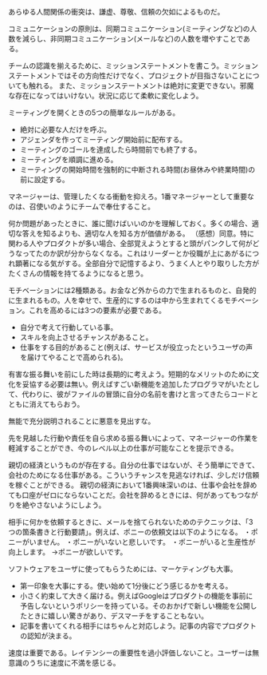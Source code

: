 あらゆる人間関係の衝突は、謙虚、尊敬、信頼の欠如によるものだ。

コミュニケーションの原則は、同期コミュニケーション(ミーティングなど)の人数を減らし、非同期コミュニケーション(メールなど)の人数を増やすことである。

チームの認識を揃えるために、ミッションステートメントを書こう。ミッションステートメントではその方向性だけでなく、プロジェクトが目指さないことについても触れる。
また、ミッションステートメントは絶対に変更できない。邪魔な存在になってはいけない。状況に応じて柔軟に変化しよう。

ミーティングを開くときの5つの簡単なルールがある。
- 絶対に必要な人だけを呼ぶ。
- アジェンダを作ってミーティング開始前に配布する。
- ミーティングのゴールを達成したら時間前でも終了する。
- ミーティングを順調に進める。
- ミーティングの開始時間を強制的に中断される時間(お昼休みや終業時間)の前に設定する。

マネージャーは、管理したくなる衝動を抑えろ。1番マネージャーとして重要なのは、召使いのようにチームで奉仕すること。

何か問題があったときに、誰に聞けばいいのかを理解しておく。多くの場合、適切な答えを知るよりも、適切な人を知る方が価値がある。
（感想）同意。特に関わる人やプロダクトが多い場合、全部覚えようとすると頭がパンクして何がどうなってたのか訳が分からなくなる。これはリーダーとか役職が上にあがるにつれ顕著になる気がする。全部自分で記憶するより、うまく人とやり取りした方がたくさんの情報を持てるようになると思う。

モチベーションには2種類ある。お金など外からの力で生まれるものと、自発的に生まれるもの。人を幸せで、生産的にするのは中から生まれてくるモチベーション。これを高めるには3つの要素が必要である。
- 自分で考えて行動している事。
- スキルを向上させるチャンスがあること。
- 仕事をする目的があること(例えば、サービスが役立ったというユーザの声を届けてやることで高められる)。

有害な振る舞いを前にした時は長期的に考えよう。短期的なメリットのために文化を妥協する必要は無い。例えばすごい新機能を追加したプログラマがいたとして、代わりに、彼がファイルの冒頭に自分の名前を書けと言ってきたらコードとともに消えてもらおう。

無能で充分説明されることに悪意を見出すな。

先を見越した行動や責任を自ら求める振る舞いによって、マネージャーの作業を軽減することができ、今のレベル以上の仕事が可能なことを提示できる。

親切の経済というものが存在する。自分の仕事ではないが、そう簡単にできて、会社のためになる仕事がある。こういうチャンスを見逃なければ、少しだけ信頼を稼ぐことができる。
親切の経済において1番興味深いのは、仕事や会社を辞めても口座がゼロにならないことだ。会社を辞めるときには、何があってもつながりを絶やさないようにしよう。

相手に何かを依頼するときに、メールを捨てられないためのテクニックは、「3つの箇条書きと行動要請」。例えば、ポニーの依頼文は以下のようになる。
・ポニーがいません。
・ポニーがいないと悲しいです。
・ポニーがいると生産性が向上します。
→ポニーが欲しいです。

ソフトウェアをユーザに使ってもらうためには、マーケティングも大事。
- 第一印象を大事にする。使い始めて1分後にどう感じるかを考える。
- 小さく約束して大きく届ける。例えばGoogleはプロダクトの機能を事前に予告しないというポリシーを持っている。そのおかげで新しい機能を公開したときに嬉しい驚きがあり、デスマーチをすることもない。
- 記事を書いてくれる相手にはちゃんと対応しよう。記事の内容でプロダクトの認知が決まる。

速度は重要である。レイテンシーの重要性を過小評価しないこと。ユーザーは無意識のうちに速度に不満を感じる。